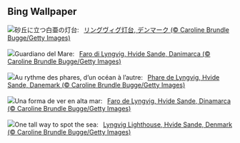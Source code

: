## Bing Wallpaper
![](https://www.bing.com/th?id=OHR.LyngvigLighthouse_JA-JP3502925142_UHD.jpg&w=1000)砂丘に立つ白亜の灯台:&nbsp;&ensp;[リングヴィグ灯台, デンマーク (© Caroline Brundle Bugge/Getty Images)](https://www.bing.com/th?id=OHR.LyngvigLighthouse_JA-JP3502925142_UHD.jpg)
<br><br/>
![](https://www.bing.com/th?id=OHR.LyngvigLighthouse_IT-IT3166242120_UHD.jpg&w=1000)Guardiano del Mare:&nbsp;&ensp;[Faro di Lyngvig, Hvide Sande, Danimarca (© Caroline Brundle Bugge/Getty Images)](https://www.bing.com/th?id=OHR.LyngvigLighthouse_IT-IT3166242120_UHD.jpg)
<br><br/>
![](https://www.bing.com/th?id=OHR.LyngvigLighthouse_FR-FR5388600592_UHD.jpg&w=1000)Au rythme des phares, d’un océan à l’autre:&nbsp;&ensp;[Phare de Lyngvig, Hvide Sande, Danemark (© Caroline Brundle Bugge/Getty Images)](https://www.bing.com/th?id=OHR.LyngvigLighthouse_FR-FR5388600592_UHD.jpg)
<br><br/>
![](https://www.bing.com/th?id=OHR.LyngvigLighthouse_ES-ES4833286329_UHD.jpg&w=1000)Una forma de ver en alta mar:&nbsp;&ensp;[Faro de Lyngvig, Hvide Sande, Dinamarca (© Caroline Brundle Bugge/Getty Images)](https://www.bing.com/th?id=OHR.LyngvigLighthouse_ES-ES4833286329_UHD.jpg)
<br><br/>
![](https://www.bing.com/th?id=OHR.LyngvigLighthouse_EN-GB3070055068_UHD.jpg&w=1000)One tall way to spot the sea:&nbsp;&ensp;[Lyngvig Lighthouse, Hvide Sande, Denmark (© Caroline Brundle Bugge/Getty Images)](https://www.bing.com/th?id=OHR.LyngvigLighthouse_EN-GB3070055068_UHD.jpg)
<br><br/>
